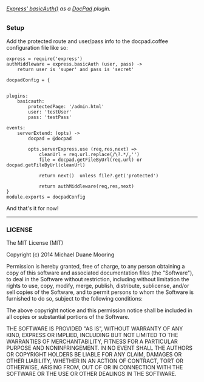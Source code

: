###### [Express' basicAuth()](http://expressjs.com/3x/api.html#middleware) as a [DocPad](http://docpad.org/ "DocPad") plugin.

### Setup

Add the protected route and user/pass info to the docpad.coffee configuration file like so:

```
express = require('express') 
authMiddleware = express.basicAuth (user, pass) -> 
    return user is 'super' and pass is 'secret'

docpadConfig = {


plugins:
    basicauth:
        protectedPage: '/admin.html'
        user: 'testUser'
        pass: 'testPass'

events:
    serverExtend: (opts) ->
        docpad = @docpad

        opts.serverExpress.use (req,res,next) =>
            cleanUrl = req.url.replace(/\?.*/,'')
            file = docpad.getFileByUrl(req.url) or docpad.getFileByUrl(cleanUrl)

            return next()  unless file?.get('protected')

            return authMiddleware(req,res,next)
}
module.exports = docpadConfig
```

And that's it for now! 

___
 
### LICENSE

The MIT License (MIT)

Copyright (c) 2014 Michael Duane Mooring

Permission is hereby granted, free of charge, to any person obtaining a copy
of this software and associated documentation files (the "Software"), to deal
in the Software without restriction, including without limitation the rights
to use, copy, modify, merge, publish, distribute, sublicense, and/or sell
copies of the Software, and to permit persons to whom the Software is
furnished to do so, subject to the following conditions:

The above copyright notice and this permission notice shall be included in
all copies or substantial portions of the Software.

THE SOFTWARE IS PROVIDED "AS IS", WITHOUT WARRANTY OF ANY KIND, EXPRESS OR
IMPLIED, INCLUDING BUT NOT LIMITED TO THE WARRANTIES OF MERCHANTABILITY,
FITNESS FOR A PARTICULAR PURPOSE AND NONINFRINGEMENT. IN NO EVENT SHALL THE
AUTHORS OR COPYRIGHT HOLDERS BE LIABLE FOR ANY CLAIM, DAMAGES OR OTHER
LIABILITY, WHETHER IN AN ACTION OF CONTRACT, TORT OR OTHERWISE, ARISING FROM,
OUT OF OR IN CONNECTION WITH THE SOFTWARE OR THE USE OR OTHER DEALINGS IN
THE SOFTWARE.
